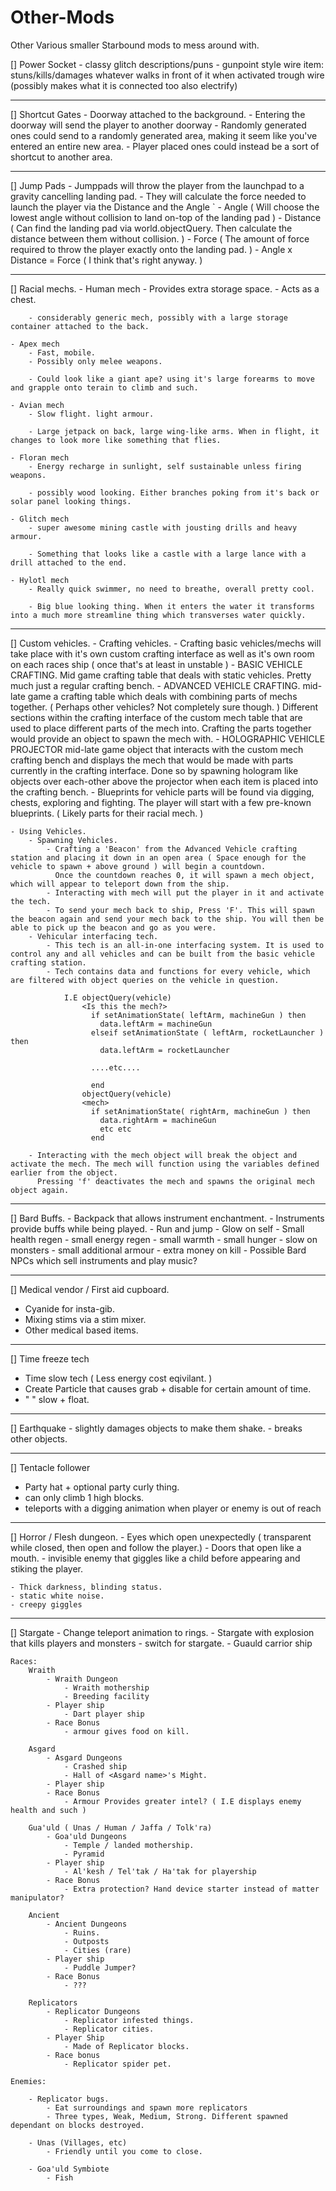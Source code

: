 Other-Mods
==========

Other Various smaller Starbound mods to mess around with.

[]  Power Socket
    	- classy glitch descriptions/puns
    	- gunpoint style wire item: stuns/kills/damages whatever walks in front of it when activated trough wire (possibly makes what it is connected too also electrify)

------------------------------------------------------------------------------------------------------------------------
[]  Shortcut Gates
	- Doorway attached to the background.
	- Entering the doorway will send the player to another doorway
		- Randomly generated ones could send to a randomly generated area, making it seem like you've entered an entire new area.
		- Player placed ones could instead be a sort of shortcut to another area.
  
------------------------------------------------------------------------------------------------------------------------
[]  Jump Pads
    	- Jumppads will throw the player from the launchpad to a gravity cancelling landing pad.
	- They will calculate the force needed to launch the player via the Distance and the Angle
`		- Angle ( Will choose the lowest angle without collision to land on-top of the landing pad )
		- Distance ( Can find the landing pad via world.objectQuery. Then calculate the distance between them without collision. )
		- Force ( The amount of force required to throw the player exactly onto the landing pad. )
		- Angle x Distance = Force ( I think that's right anyway. )

------------------------------------------------------------------------------------------------------------------------
[] Racial mechs.
	- Human mech
		- Provides extra storage space.
		- Acts as a chest.

		- considerably generic mech, possibly with a large storage container attached to the back.

	- Apex mech
		- Fast, mobile.
		- Possibly only melee weapons.
		
		- Could look like a giant ape? using it's large forearms to move and grapple onto terain to climb and such.

	- Avian mech
		- Slow flight. light armour.

		- Large jetpack on back, large wing-like arms. When in flight, it changes to look more like something that flies.
 
	- Floran mech
		- Energy recharge in sunlight, self sustainable unless firing weapons.

		- possibly wood looking. Either branches poking from it's back or solar panel looking things.

	- Glitch mech
		- super awesome mining castle with jousting drills and heavy armour.

		- Something that looks like a castle with a large lance with a drill attached to the end.

	- Hylotl mech
		- Really quick swimmer, no need to breathe, overall pretty cool.

		- Big blue looking thing. When it enters the water it transforms into a much more streamline thing which transverses water quickly. 

------------------------------------------------------------------------------------------------------------------------
[] Custom vehicles.
	- Crafting vehicles.
		- Crafting basic vehicles/mechs will take place with it's own custom crafting interface as well as it's own room on each races ship ( once that's at least in unstable )
			- BASIC VEHICLE CRAFTING. Mid game crafting table that deals with static vehicles. Pretty much just a regular crafting bench.
			- ADVANCED VEHICLE CRAFTING. mid-late game a crafting table which deals with combining parts of mechs together. ( Perhaps other vehicles? Not completely sure though. )
			  Different sections within the crafting interface of the custom mech table that are used to place different parts of the mech into. 
			  Crafting the parts together would provide an object to spawn the mech with.
			- HOLOGRAPHIC VEHICLE PROJECTOR mid-late game object that interacts with the custom mech crafting bench and displays the mech that would be made with parts currently in the crafting interface. 
			  Done so by spawning hologram like objects over each-other above the projector when each item is placed into the crafting bench.
		- Blueprints for vehicle parts will be found via digging, chests, exploring and fighting. The player will start with a few pre-known blueprints. ( Likely parts for their racial mech. )
	
	- Using Vehicles.
		- Spawning Vehicles.
			- Crafting a 'Beacon' from the Advanced Vehicle crafting station and placing it down in an open area ( Space enough for the vehicle to spawn + above ground ) will begin a countdown.
			  Once the countdown reaches 0, it will spawn a mech object, which will appear to teleport down from the ship.
			- Interacting with mech will put the player in it and activate the tech.
			- To send your mech back to ship, Press 'F'. This will spawn the beacon again and send your mech back to the ship. You will then be able to pick up the beacon and go as you were.
		- Vehicular interfacing tech.
			- This tech is an all-in-one interfacing system. It is used to control any and all vehicles and can be built from the basic vehicle crafting station.
			- Tech contains data and functions for every vehicle, which are filtered with object queries on the vehicle in question.
			
				I.E objectQuery(vehicle)
					<Is this the mech?>
					  if setAnimationState( leftArm, machineGun ) then
					    data.leftArm = machineGun
					  elseif setAnimationState ( leftArm, rocketLauncher ) then
					    data.leftArm = rocketLauncher
						
					  ....etc....
					  
					  end
					objectQuery(vehicle)
					<mech>
					  if setAnimationState( rightArm, machineGun ) then
					    data.rightArm = machineGun
					    etc etc
					  end

		- Interacting with the mech object will break the object and activate the mech. The mech will function using the variables defined earlier from the object.
		  Pressing 'f' deactivates the mech and spawns the original mech object again.
					  
					  
					  
					  
------------------------------------------------------------------------------------------------------------------------
[] Bard Buffs.
	- Backpack that allows instrument enchantment.
	- Instruments provide buffs while being played.
		- Run and jump
		- Glow on self
		- Small health regen
		- small energy regen
		- small warmth
		- small hunger
		- slow on monsters
		- small additional armour
		- extra money on kill
	- Possible Bard NPCs which sell instruments and play music?

------------------------------------------------------------------------------------------------------------------------
[] Medical vendor / First aid cupboard.
  - Cyanide for insta-gib.
  - Mixing stims via a stim mixer.
  - Other medical based items.

------------------------------------------------------------------------------------------------------------------------
[] Time freeze tech
  - Time slow tech ( Less energy cost eqivilant. )
  - Create Particle that causes grab + disable for certain amount of time.
  - "                                 " slow + float.

------------------------------------------------------------------------------------------------------------------------
[] Earthquake
	- slightly damages objects to make them shake.
	- breaks other objects.

------------------------------------------------------------------------------------------------------------------------
[] Tentacle follower
  - Party hat + optional party curly thing.
  - can only climb 1 high blocks.
  - teleports with a digging animation when player or enemy is out of reach

------------------------------------------------------------------------------------------------------------------------
[] Horror / Flesh dungeon.
	- Eyes which open unexpectedly ( transparent while closed, then open 	and follow the player.)
	- Doors that open like a mouth.
	- invisible enemy that giggles like a child before appearing and stiking 	the player.
	
	- Thick darkness, blinding status.
	- static white noise.
	- creepy giggles

------------------------------------------------------------------------------------------------------------------------
[] Stargate
	- Change teleport animation to rings.
	- Stargate with explosion that kills players and monsters
	- switch for stargate.
	- Guauld carrior ship
	
	Races:
		Wraith
			- Wraith Dungeon
				- Wraith mothership
				- Breeding facility
			- Player ship
				- Dart player ship
			- Race Bonus
				- armour gives food on kill.

		Asgard
			- Asgard Dungeons
				- Crashed ship
				- Hall of <Asgard name>'s Might.
			- Player ship
			- Race Bonus
				- Armour Provides greater intel? ( I.E displays enemy health and such )

		Gua'uld ( Unas / Human / Jaffa / Tolk'ra)
			- Goa'uld Dungeons
				- Temple / landed mothership.
				- Pyramid
			- Player ship
				- Al'kesh / Tel'tak / Ha'tak for playership
			- Race Bonus
				- Extra protection? Hand device starter instead of matter manipulator?

		Ancient
			- Ancient Dungeons
				- Ruins.
				- Outposts
				- Cities (rare)
			- Player ship
				- Puddle Jumper?
			- Race Bonus
				- ???

		Replicators
			- Replicator Dungeons
				- Replicator infested things.
				- Replicator cities.
			- Player Ship
				- Made of Replicator blocks.
			- Race bonus
				- Replicator spider pet.
		
	Enemies:
	
		- Replicator bugs. 
			- Eat surroundings and spawn more replicators
			- Three types, Weak, Medium, Strong. Different spawned dependant on blocks destroyed.
	
		- Unas (Villages, etc)
			- Friendly until you come to close.

		- Goa'uld Symbiote
			- Fish
